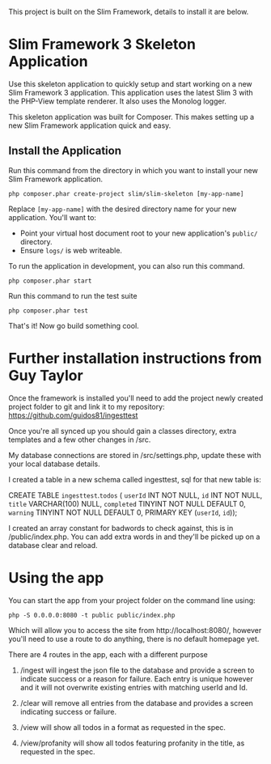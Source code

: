 This project is built on the Slim Framework, details to install it are below.

# Slim Framework 3 Skeleton Application

Use this skeleton application to quickly setup and start working on a new Slim Framework 3 application. This application uses the latest Slim 3 with the PHP-View template renderer. It also uses the Monolog logger.

This skeleton application was built for Composer. This makes setting up a new Slim Framework application quick and easy.

## Install the Application

Run this command from the directory in which you want to install your new Slim Framework application.

    php composer.phar create-project slim/slim-skeleton [my-app-name]

Replace `[my-app-name]` with the desired directory name for your new application. You'll want to:

* Point your virtual host document root to your new application's `public/` directory.
* Ensure `logs/` is web writeable.

To run the application in development, you can also run this command. 

	php composer.phar start

Run this command to run the test suite

	php composer.phar test

That's it! Now go build something cool.

# Further installation instructions from Guy Taylor

Once the framework is installed you'll need to add the project newly created project folder to git and link it to my repository: https://github.com/guidos81/ingesttest

Once you're all synced up you should gain a classes directory, extra templates and a few other changes in /src. 

My database connections are stored in /src/settings.php, update these with your local database details.

I created a table in a new schema called ingesttest, sql for that new table is:

CREATE TABLE `ingesttest`.`todos` (
  `userId` INT NOT NULL,
  `id` INT NOT NULL,
  `title` VARCHAR(100) NULL,
  `completed` TINYINT NOT NULL DEFAULT 0,
  `warning` TINYINT NOT NULL DEFAULT 0,
  PRIMARY KEY (`userId`, `id`));

I created an array constant for badwords to check against, this is in /public/index.php. You can add extra words in and they'll be picked up on a database clear and reload.

# Using the app

You can start the app from your project folder on the command line using:

    php -S 0.0.0.0:8080 -t public public/index.php

Which will allow you to access the site from http://localhost:8080/, however you'll need to use a route to do anything, there is no default homepage yet.

There are 4 routes in the app, each with a different purpose

1. /ingest will ingest the json file to the database and provide a screen to indicate success or a reason for failure. Each entry is unique however and it will not overwrite existing entries with matching userId and Id.

2. /clear will remove all entries from the database and provides a screen indicating success or failure.

3. /view will show all todos in a format as requested in the spec.

4. /view/profanity will show all todos featuring profanity in the title, as requested in the spec.
